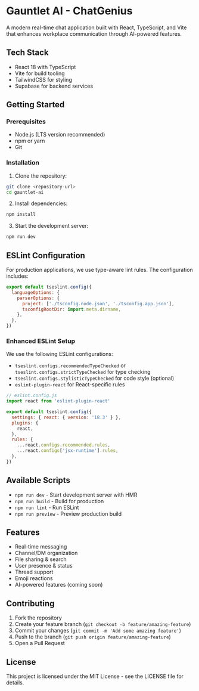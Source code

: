# Gauntlet AI - ChatGenius

A modern real-time chat application built with React, TypeScript, and Vite that enhances workplace communication through AI-powered features.

## Tech Stack

- React 18 with TypeScript
- Vite for build tooling
- TailwindCSS for styling
- Supabase for backend services

## Getting Started

### Prerequisites

- Node.js (LTS version recommended)
- npm or yarn
- Git

### Installation

1. Clone the repository:
```bash
git clone <repository-url>
cd gauntlet-ai
```

2. Install dependencies:
```bash
npm install
```

3. Start the development server:
```bash
npm run dev
```

## ESLint Configuration

For production applications, we use type-aware lint rules. The configuration includes:

```js
export default tseslint.config({
  languageOptions: {
    parserOptions: {
      project: ['./tsconfig.node.json', './tsconfig.app.json'],
      tsconfigRootDir: import.meta.dirname,
    },
  },
})
```

### Enhanced ESLint Setup

We use the following ESLint configurations:

- `tseslint.configs.recommendedTypeChecked` or `tseslint.configs.strictTypeChecked` for type checking
- `tseslint.configs.stylisticTypeChecked` for code style (optional)
- `eslint-plugin-react` for React-specific rules

```js
// eslint.config.js
import react from 'eslint-plugin-react'

export default tseslint.config({
  settings: { react: { version: '18.3' } },
  plugins: {
    react,
  },
  rules: {
    ...react.configs.recommended.rules,
    ...react.configs['jsx-runtime'].rules,
  },
})
```

## Available Scripts

- `npm run dev` - Start development server with HMR
- `npm run build` - Build for production
- `npm run lint` - Run ESLint
- `npm run preview` - Preview production build

## Features

- Real-time messaging
- Channel/DM organization
- File sharing & search
- User presence & status
- Thread support
- Emoji reactions
- AI-powered features (coming soon)

## Contributing

1. Fork the repository
2. Create your feature branch (`git checkout -b feature/amazing-feature`)
3. Commit your changes (`git commit -m 'Add some amazing feature'`)
4. Push to the branch (`git push origin feature/amazing-feature`)
5. Open a Pull Request

## License

This project is licensed under the MIT License - see the LICENSE file for details.
